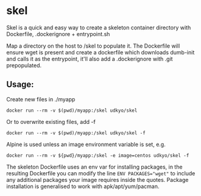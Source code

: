 # skel
Skel is a quick and easy way to create a skeleton container directory with Dockerfile, .dockerignore + entrypoint.sh 

Map a directory on the host to /skel to populate it. The Dockerfile will ensure wget is present and create a dockerfile which downloads dumb-init and calls it as the entrypoint, it'll also add a .dockerignore with .git prepopulated.

## Usage:

Create new files in ./myapp 

`docker run --rm -v $(pwd)/myapp:/skel udkyo/skel`

Or to overwrite existing files, add -f
 
`docker run --rm -v $(pwd)/myapp:/skel udkyo/skel -f`

Alpine is used unless an image environment variable is set, e.g.

`docker run --rm -v ${pwd}/myapp:/skel -e image=centos udkyo/skel -f`

The skeleton Dockerfile uses an env var for installing packages, in the resulting Dockerfile you can modify the line `ENV PACKAGES="wget"` to include any additional packages your image requires inside the quotes. Package installation is generalised to work with apk/apt/yum/pacman.